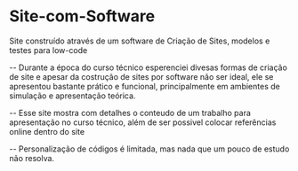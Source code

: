 # Site-com-Software
Site construído através de um software de Criação de Sites, modelos e testes para low-code

-- Durante a época do curso técnico esperenciei divesas formas de criação de site e apesar da costrução de sites por software não ser ideal, ele se apresentou bastante prático e funcional, principalmente em ambientes de simulação e apresentação teórica.

-- Esse site mostra com detalhes o conteudo de um trabalho para apresentação no curso técnico, além de ser possivel colocar referências online dentro do site

-- Personalização de códigos é limitada, mas nada que um pouco de estudo não resolva.

